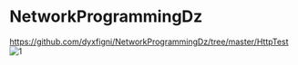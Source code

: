 # NetworkProgrammingDz
https://github.com/dyxfigni/NetworkProgrammingDz/tree/master/HttpTest
![1](https://user-images.githubusercontent.com/63446379/166826429-a2668e7e-795d-41e7-9c7e-6881ad49c90c.png)

